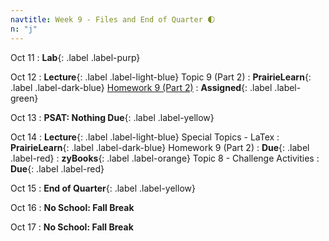 ```yaml
---
navtitle: Week 9 - Files and End of Quarter 🌓
n: "j"
---
```


Oct 11
: **Lab**{: .label .label-purp} [](#)

Oct 12
: **Lecture**{: .label .label-light-blue} Topic 9 (Part 2)
: **PrairieLearn**{: .label .label-dark-blue} [Homework 9 (Part 2)](https://www.prairielearn.org/pl/course_instance/128740/assessment/2312042)
    : **Assigned**{: .label .label-green}


Oct 13
: **PSAT: Nothing Due**{: .label .label-yellow}


Oct 14
: **Lecture**{: .label .label-light-blue} Special Topics - LaTex
: **PrairieLearn**{: .label .label-dark-blue} Homework 9 (Part 2)
    : **Due**{: .label .label-red}
: **zyBooks**{: .label .label-orange} Topic 8 - Challenge Activities
    : **Due**{: .label .label-red}

Oct 15
: **End of Quarter**{: .label .label-yellow}

Oct 16
: **No School: Fall Break**

Oct 17
: **No School: Fall Break**


